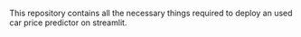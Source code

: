 This repository contains all the necessary things required to deploy an used car price predictor on streamlit.
